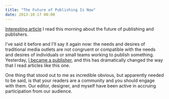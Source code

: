 ```yaml
---
title: "The Future of Publishing Is Now"
date: 2013-10-17 00:00
---
```


[Interesting article](http://www.robertnewman.com/the-future-of-publishing-is-now/) I read this morning about the future of publishing and publishers.

I've said it before and I'll say it again now: the needs and desires of traditional media outlets are not congruent or compatible with the needs and desires of individuals or small teams working to publish something. Yesterday, [I became a publisher](http://ashfurrow.com/blog/35mm-launch), and this has dramatically changed the way that I read articles like this one.

One thing that stood out to me as incredible obvious, but apparently needed to be said, is that your readers are a community and you should engage with them. Our editor, designer, and myself have been active in accruing participation from our audience.

<!-- more -->
